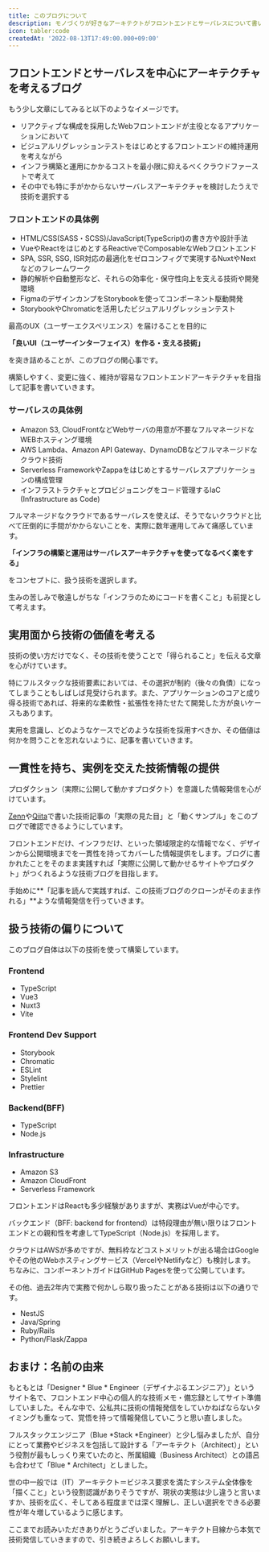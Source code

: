 ```yaml
---
title: このブログについて
description: モノづくりが好きなアーキテクトがフロントエンドとサーバレスについて書いてます。 実用面から技術の価値を考え、デザインからインフラまで一貫性を持ったうえで実例を交えた技術情報を提供します。プロダクションを意識した「実際の見た目」と「動くサンプル」も一緒に公開していきます。
icon: tabler:code
createdAt: '2022-08-13T17:49:00.000+09:00'
---
```


## フロントエンドとサーバレスを中心にアーキテクチャを考えるブログ

もう少し文章にしてみると以下のようなイメージです。

* リアクティブな構成を採用したWebフロントエンドが主役となるアプリケーションにおいて
* ビジュアルリグレッションテストをはじめとするフロントエンドの維持運用を考えながら
* インフラ構築と運用にかかるコストを最小限に抑えるべくクラウドファーストで考えて
* その中でも特に手がかからないサーバレスアーキテクチャを検討したうえで技術を選択する

### フロントエンドの具体例

* HTML/CSS(SASS・SCSS)/JavaScript(TypeScript)の書き方や設計手法
* VueやReactをはじめとするReactiveでComposableなWebフロントエンド
* SPA, SSR, SSG, ISR対応の最適化をゼロコンフィグで実現するNuxtやNextなどのフレームワーク
* 静的解析や自動整形など、それらの効率化・保守性向上を支える技術や開発環境
* FigmaのデザインカンプをStorybookを使ってコンポーネント駆動開発
* StorybookやChromaticを活用したビジュアルリグレッションテスト

最高のUX（ユーザーエクスペリエンス）を届けることを目的に

**「良いUI（ユーザーインターフェイス）を作る・支える技術」**

を突き詰めることが、このブログの関心事です。

構築しやすく、変更に強く、維持が容易なフロントエンドアーキテクチャを目指して記事を書いていきます。

### サーバレスの具体例

* Amazon S3, CloudFrontなどWebサーバの用意が不要なフルマネージドなWEBホスティング環境
* AWS Lambda、Amazon API Gateway、DynamoDBなどフルマネージドなクラウド技術
* Serverless FrameworkやZappaをはじめとするサーバレスアプリケーションの構成管理
* インフラストラクチャとプロビジョニングをコード管理するIaC (Infrastructure as Code)

フルマネージドなクラウドであるサーバレスを使えば、そうでないクラウドと比べて圧倒的に手間がかからないことを、実際に数年運用してみて痛感しています。

**「インフラの構築と運用はサーバレスアーキテクチャを使ってなるべく楽をする」**

をコンセプトに、扱う技術を選択します。

生みの苦しみで敬遠しがちな「インフラのためにコードを書くこと」も前提として考えます。

## 実用面から技術の価値を考える

技術の使い方だけでなく、その技術を使うことで「得られること」を伝える文章を心がけています。

特にフルスタックな技術要素においては、その選択が制約（後々の負債）になってしまうこともしばしば見受けられます。また、アプリケーションのコアと成り得る技術であれば、将来的な柔軟性・拡張性を持たせたて開発した方が良いケースもあります。

実用を意識し、どのようなケースでどのような技術を採用すべきか、その価値は何かを問うことを忘れないように、記事を書いていきます。

## 一貫性を持ち、実例を交えた技術情報の提供

プロダクション（実際に公開して動かすプロダクト）を意識した情報発信を心がけています。

[Zenn](https://zenn.dev/waicode)や[Qiita](https://qiita.com/waicode)で書いた技術記事の「実際の見た目」と「動くサンプル」をこのブログで確認できるようにしています。

フロントエンドだけ、インフラだけ、といった領域限定的な情報でなく、デザインから公開環境までを一貫性を持ってカバーした情報提供をします。ブログに書かれたことをそのまま実践すれば「実際に公開して動かせるサイトやプロダクト」がつくれるような技術ブログを目指します。

手始めに**「記事を読んで実践すれば、この技術ブログのクローンがそのまま作れる」**ような情報発信を行っていきます。

## 扱う技術の偏りについて

このブログ自体は以下の技術を使って構築しています。

### Frontend

* TypeScript
* Vue3
* Nuxt3
* Vite

### Frontend Dev Support

* Storybook
* Chromatic
* ESLint
* Stylelint
* Prettier

### Backend(BFF)

* TypeScript
* Node.js

### Infrastructure

* Amazon S3
* Amazon CloudFront
* Serverless Framework

フロントエンドはReactも多少経験がありますが、実務はVueが中心です。

バックエンド（BFF: backend for frontend）は特段理由が無い限りはフロントエンドとの親和性を考慮してTypeScript（Node.js）を採用します。

クラウドはAWSが多めですが、無料枠などコストメリットが出る場合はGoogleやその他のWebホスティングサービス（VercelやNetlifyなど）も検討します。ちなみに、コンポーネントガイドはGitHub Pagesを使って公開しています。

その他、過去2年内で実務で何かしら取り扱ったことがある技術は以下の通りです。

* NestJS
* Java/Spring
* Ruby/Rails
* Python/Flask/Zappa

## おまけ：名前の由来

もともとは「Designer \* Blue \* Engineer（デザイナぶるエンジニア）」というサイト名で、フロントエンド中心の個人的な技術メモ・備忘録としてサイト準備していました。そんな中で、公私共に技術の情報発信をしていかねばならないタイミングも重なって、覚悟を持って情報発信していこうと思い直しました。

フルスタックエンジニア（Blue \*Stack \*Engineer）と少し悩みましたが、自分にとって業務やビジネスを包括して設計する「アーキテクト（Architect）」という役割が最もしっくり来ていたのと、所属組織（Business Architect）との語呂も合わせて「Blue \* Architect」としました。

世の中一般では（IT）アーキテクト＝ビジネス要求を満たすシステム全体像を「描くこと」という役割認識がありそうですが、現状の実態は少し違うと言いますか、技術を広く、そしてある程度までは深く理解し、正しい選択をできる必要性が年々増しているように感じます。

ここまでお読みいただきありがとうございました。アーキテクト目線から本気で技術発信していきますので、引き続きよろしくお願いします。
